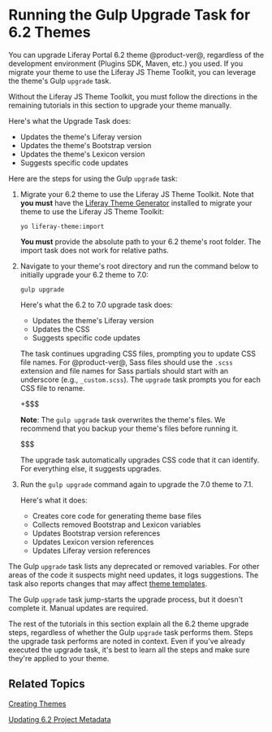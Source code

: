 # Running the Gulp Upgrade Task for 6.2 Themes [](id=running-the-upgrade-task-for-6-2-themes)

You can upgrade Liferay Portal 6.2 theme @product-ver@, regardless of the
development environment (Plugins SDK, Maven, etc.) you used. If you migrate your
theme to use the Liferay JS Theme Toolkit, you can leverage the theme's Gulp 
`upgrade` task. 

Without the Liferay JS Theme Toolkit, you must follow the directions in the 
remaining tutorials in this section to upgrade your theme manually. 

Here's what the Upgrade Task does:

- Updates the theme's Liferay version
- Updates the theme's Bootstrap version
- Updates the theme's Lexicon version
- Suggests specific code updates

Here are the steps for using the Gulp `upgrade` task:

1.  Migrate your 6.2 theme to use the Liferay JS Theme Toolkit. Note that 
    **you must** have the 
    [Liferay Theme Generator](/develop/tutorials/-/knowledge_base/7-1/creating-themes) 
    installed to migrate your theme to use the Liferay JS Theme Toolkit:

        yo liferay-theme:import

    **You must** provide the absolute path to your 6.2 theme's root folder. The 
    import task does not work for relative paths.

2.  Navigate to your theme's root directory and run the command below to 
    initially upgrade your 6.2 theme to 7.0:

        gulp upgrade

    Here's what the 6.2 to 7.0 upgrade task does:
 
    - Updates the theme's Liferay version
    - Updates the CSS
    - Suggests specific code updates

    The task continues upgrading CSS files, prompting you to update CSS file 
    names. For @product-ver@, Sass files should use the `.scss` extension and 
    file names for Sass partials should start with an underscore (e.g., 
    `_custom.scss`). The `upgrade` task prompts you for each CSS file to rename. 

    +$$$
    
    **Note**: The `gulp upgrade` task overwrites the theme's files. We recommend 
    that you backup your theme's files before running it. 
    
    $$$

    The upgrade task automatically upgrades CSS code that it can identify. For 
    everything else, it suggests upgrades. 

3.  Run the `gulp upgrade` command again to upgrade the 7.0 theme to 7.1.

    Here's what it does:

    - Creates core code for generating theme base files
    - Collects removed Bootstrap and Lexicon variables
    - Updates Bootstrap version references
    - Updates Lexicon version references
    - Updates Liferay version references

The Gulp `upgrade` task lists any deprecated or removed variables. For other 
areas of the code it suspects might need updates, it logs suggestions. The task 
also reports changes that may affect 
[theme templates](/develop/tutorials/-/knowledge_base/7-1/updating-6-2-theme-templates). 

The Gulp `upgrade` task jump-starts the upgrade process, but it doesn't complete 
it. Manual updates are required. 

The rest of the tutorials in this section explain all the 6.2 theme upgrade 
steps, regardless of whether the Gulp `upgrade` task performs them. Steps the 
upgrade task performs are noted in context. Even if you've already executed the 
upgrade task, it's best to learn all the steps and make sure they're applied to 
your theme. 

## Related Topics [](id=related-topics)

[Creating Themes](/develop/tutorials/-/knowledge_base/7-1/creating-themes)

[Updating 6.2 Project Metadata](/develop/tutorials/-/knowledge_base/7-1/updating-6-2-project-metadata)
